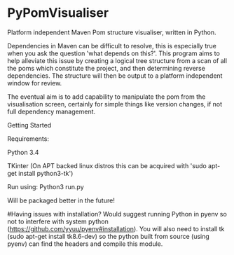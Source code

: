 # PyPomVisualiser

Platform independent Maven Pom structure visualiser, written in Python.

Dependencies in Maven can be difficult to resolve, this is especially true when you ask the question 'what depends on this?'. This program aims to help alleviate this issue by creating a logical tree structure from a scan of all the poms which constitute the project, and then determining reverse dependencies. 
The structure will then be output to a platform independent window for review.

The eventual aim is to add capability to manipulate the pom from the visualisation screen, certainly for simple things like version changes, if not full dependency management.

Getting Started

Requirements:
  
  Python 3.4 
  
  TKinter (On APT backed linux distros this can be acquired with 'sudo apt-get install python3-tk')
  

Run using:
Python3 run.py <location of a pom>

Will be packaged better in the future!

#Having issues with installation?
Would suggest running Python in pyenv so not to interfere with system python (https://github.com/yyuu/pyenv#installation). You will also need to install tk (sudo apt-get install tk8.6-dev) so the python built from source (using pyenv) can find the headers and compile this module.


